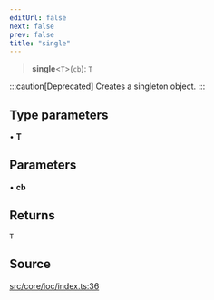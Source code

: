 ```yaml
---
editUrl: false
next: false
prev: false
title: "single"
---
```


> **single**\<`T`\>(`cb`): `T`

:::caution[Deprecated]
Creates a singleton object.
:::

## Type parameters

• **T**

## Parameters

• **cb**

## Returns

`T`

## Source

[src/core/ioc/index.ts:36](https://github.com/sern-handler/handler/blob/45665292ae99b70b419575eef2271e29523a30e0/src/core/ioc/index.ts#L36)

